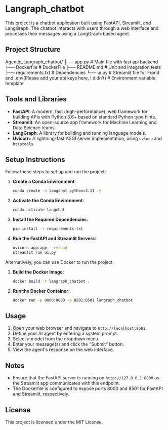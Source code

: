 # Langraph_chatbot

This project is a chatbot application built using FastAPI, Streamlit, and LangGraph. The chatbot interacts with users through a web interface and processes their messages using a LangGraph-based agent.

## Project Structure
Agentic_Langraph_chatbot/
├── app.py                                    # Main file with fast api backend
├── Dockerfile                                # DockerFile
├── README.md                                 # Unit and integration tests
├── requirements.txt                          # Dependencies
└── ui.py                                     # Streamlit file for Frond end 
.env(Please add your api keys here, I didn't) # Environment variable template


## Tools and Libraries

- **FastAPI**: A modern, fast (high-performance), web framework for building APIs with Python 3.6+ based on standard Python type hints.
- **Streamlit**: An open-source app framework for Machine Learning and Data Science teams.
- **LangGraph**: A library for building and running language models.
- **Uvicorn**: A lightning-fast ASGI server implementation, using `uvloop` and `httptools`.

## Setup Instructions

Follow these steps to set up and run the project:

1. **Create a Conda Environment**:
    ```sh
    conda create -n langchat python=3.11 -y
    ```

2. **Activate the Conda Environment**:
    ```sh
    conda activate langchat
    ```

3. **Install the Required Dependencies**:
    ```sh
    pip install -r requirements.txt
    ```

4. **Run the FastAPI and Streamlit Servers**:
    ```sh
    uvicorn app:app --reload
    streamlit run ui.py
    ```

Alternatively, you can use Docker to run the project:

1. **Build the Docker Image**:
    ```sh
    docker build -t langraph_chatbot .
    ```

2. **Run the Docker Container**:
    ```sh
    docker run -p 8000:8000 -p 8501:8501 langraph_chatbot
    ```

## Usage

1. Open your web browser and navigate to `http://localhost:8501`.
2. Define your AI agent by entering a system prompt.
3. Select a model from the dropdown menu.
4. Enter your message(s) and click the "Submit" button.
5. View the agent's response on the web interface.

## Notes

- Ensure that the FastAPI server is running on `http://127.0.0.1:8000` as the Streamlit app communicates with this endpoint.
- The Dockerfile is configured to expose ports 8000 and 8501 for FastAPI and Streamlit, respectively.

## License

This project is licensed under the MIT License.
